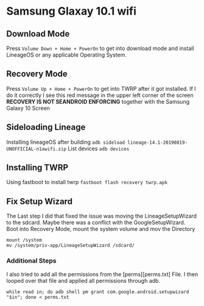 # Samsung Glaxay 10.1 wifi
## Download Mode
Press `Volume Down + Home + PowerOn` to get into download mode and install LineageOS or any applicable Operating System.

## Recovery Mode
Press `Volume Up + Home + PowerOn` to get into TWRP after it got installed. If I do it correctly I see this red message in the upper left corner of the screen __RECOVERY IS NOT SEANDROID ENFORCING__ together with the Samsung Galaxy 10 Screen


## Sideloading Lineage
Installing lineageOS after building 
`adb sideload lineage-14.1-20190819-UNOFFICIAL-n1awifi.zip`
List devices
`adb devices`

## Installing TWRP
Using fastboot to install twrp
`fastboot flash recovery twrp.apk`

## Fix Setup Wizard
The Last step I did that fixed the issue was moving the LineageSetupWizard
to the sdcard. Maybe there was a conflict with the GoogleSetupWizard.
Boot into Recovery Mode, mount the system volume and mov the Directory
```
mount /system
mv /system/priv-app/LineageSetupWizard /sdcard/
```
### Additional Steps
I also tried to add all the permissions from the [perms][perms.txt] File.
I then looped over that file and applied all permissions through adb.
```
while read in; do adb shell pm grant com.google.android.setupwizard "$in"; done < perms.txt
```
